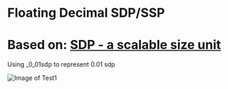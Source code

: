# Floating Decimal SDP/SSP
# Based on: [SDP - a scalable size unit](https://github.com/intuit/sdp)

Using _0_01sdp to represent 0.01 sdp

![Image of Test1](https://github.com/Yambottle/AndroidHandsOnNotes/blob/master/ScreenAdapted/floatingSDP/image.png)
